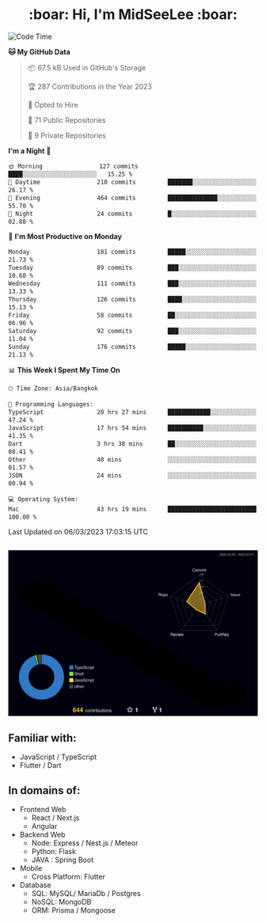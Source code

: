 <h1 align="center"> :boar: Hi, I'm MidSeeLee :boar:</h1>
 
<!--START_SECTION:waka-->
![Code Time](http://img.shields.io/badge/Code%20Time-403%20hrs%2035%20mins-blue)

**🐱 My GitHub Data** 

> 📦 67.5 kB Used in GitHub's Storage 
 > 
> 🏆 287 Contributions in the Year 2023
 > 
> 💼 Opted to Hire
 > 
> 📜 71 Public Repositories 
 > 
> 🔑 9 Private Repositories 
 > 
**I'm a Night 🦉** 

```text
🌞 Morning                127 commits         ████░░░░░░░░░░░░░░░░░░░░░   15.25 % 
🌆 Daytime                218 commits         ███████░░░░░░░░░░░░░░░░░░   26.17 % 
🌃 Evening                464 commits         ██████████████░░░░░░░░░░░   55.70 % 
🌙 Night                  24 commits          █░░░░░░░░░░░░░░░░░░░░░░░░   02.88 % 
```
📅 **I'm Most Productive on Monday** 

```text
Monday                   181 commits         █████░░░░░░░░░░░░░░░░░░░░   21.73 % 
Tuesday                  89 commits          ███░░░░░░░░░░░░░░░░░░░░░░   10.68 % 
Wednesday                111 commits         ███░░░░░░░░░░░░░░░░░░░░░░   13.33 % 
Thursday                 126 commits         ████░░░░░░░░░░░░░░░░░░░░░   15.13 % 
Friday                   58 commits          ██░░░░░░░░░░░░░░░░░░░░░░░   06.96 % 
Saturday                 92 commits          ███░░░░░░░░░░░░░░░░░░░░░░   11.04 % 
Sunday                   176 commits         █████░░░░░░░░░░░░░░░░░░░░   21.13 % 
```


📊 **This Week I Spent My Time On** 

```text
🕑︎ Time Zone: Asia/Bangkok

💬 Programming Languages: 
TypeScript               20 hrs 27 mins      ████████████░░░░░░░░░░░░░   47.24 % 
JavaScript               17 hrs 54 mins      ██████████░░░░░░░░░░░░░░░   41.35 % 
Dart                     3 hrs 38 mins       ██░░░░░░░░░░░░░░░░░░░░░░░   08.41 % 
Other                    40 mins             ░░░░░░░░░░░░░░░░░░░░░░░░░   01.57 % 
JSON                     24 mins             ░░░░░░░░░░░░░░░░░░░░░░░░░   00.94 % 

💻 Operating System: 
Mac                      43 hrs 19 mins      █████████████████████████   100.00 % 
```


 Last Updated on 06/03/2023 17:03:15 UTC
<!--END_SECTION:waka-->

##

![](./profile-3d-contrib/profile-night-rainbow.svg)

## Familiar with:
- JavaScript / TypeScript
- Flutter / Dart

## In domains of:
- Frontend Web
  - React / Next.js
  - Angular
- Backend Web
  - Node: Express / Nest.js / Meteor
  - Python: Flask
  - JAVA : Spring Boot
- Mobile
  - Cross Platform: Flutter
- Database
  - SQL: MySQL/ MariaDb / Postgres
  - NoSQL: MongoDB
  - ORM: Prisma / Mongoose
